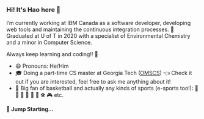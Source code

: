 ### Hi! It's Hao here 👋

<!--
**Hao-Liang/Hao-Liang** is a ✨ _special_ ✨ repository because its `README.md` (this file) appears on your GitHub profile.

Here are some ideas to get you started:

- 🔭 I’m currently working on ...
- 🌱 I’m currently learning ...
- 👯 I’m looking to collaborate on ...
- 🤔 I’m looking for help with ...
- 💬 Ask me about ...
- 📫 How to reach me: ...
- 😄 Pronouns: ...
- ⚡ Fun fact: ...
-->
I’m currently working at IBM Canada as a software developer, developing web tools and maintaining the continuous integration processes.
🌱 Graduated at U of T in 2020 with a specialist of Environmental Chemistry and a minor in Computer Science. 

Always keep learning and coding!! 🤘

- 😄 Pronouns: He/Him
- 🎓 Doing a part-time CS master at Georgia Tech ([OMSCS](https://omscs.gatech.edu/)) 👈 Check it out if you are interested, feel free to ask me anything about it!
- 🏀 Big fan of basketball and actually any kinds of sports (e-sports too!): 🏃 🏸 🏓 🎱 🚴 🛶 ⚽ 🎮 etc.

**🚀 Jump Starting...**
